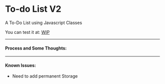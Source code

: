 # To-do List V2

A To-Do List using Javascript Classes

You can test it at: [WIP]()

---

#### Process and Some Thoughts:

---

#### Known Issues:

- Need to add permanent Storage
